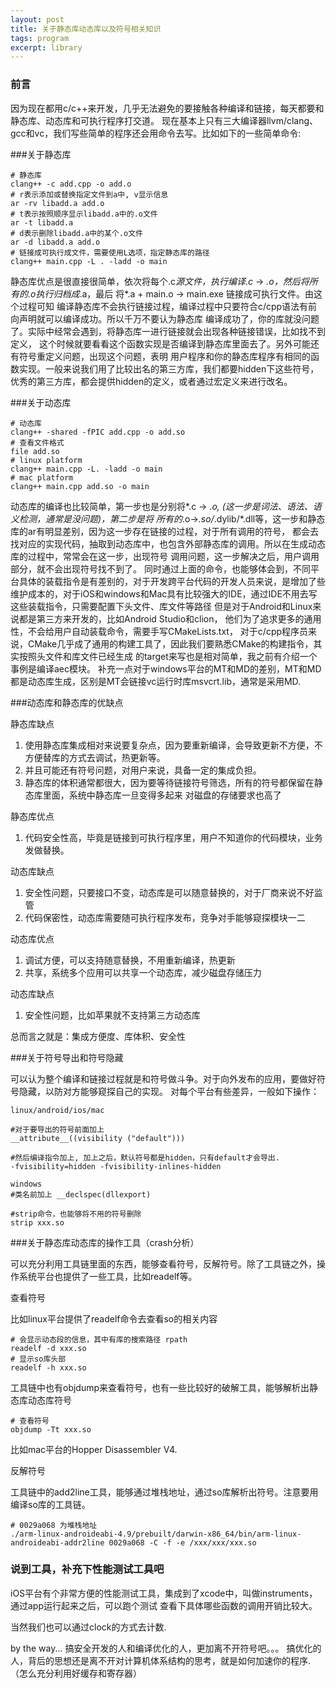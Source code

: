 ```yaml
---
layout: post
title: 关于静态库动态库以及符号相关知识
tags: program
excerpt: library 
---  
```


### 前言

因为现在都用c/c++来开发，几乎无法避免的要接触各种编译和链接，每天都要和静态库、动态库和可执行程序打交道。
现在基本上只有三大编译器llvm/clang、gcc和vc，我们写些简单的程序还会用命令去写。比如如下的一些简单命令:

###关于静态库

``` 
# 静态库
clang++ -c add.cpp -o add.o
# r表示添加或替换指定文件到a中, v显示信息
ar -rv libadd.a add.o
# t表示按照顺序显示libadd.a中的.o文件
ar -t libadd.a
# d表示删除libadd.a中的某个.o文件
ar -d libadd.a add.o
# 链接成可执行成文件，需要使用L选项，指定静态库的路径
clang++ main.cpp -L . -ladd -o main
``` 

静态库优点是很直接很简单，依次将每个.c*源文件，执行编译.c* -> *.o，然后将所有的.o执行归档成*.a，最后
将*.a + main.o -> main.exe 链接成可执行文件。由这个过程可知
编译静态库不会执行链接过程，编译过程中只要符合c/cpp语法有前向声明就可以编译成功。所以千万不要认为静态库
编译成功了，你的库就没问题了。实际中经常会遇到，将静态库一进行链接就会出现各种链接错误，比如找不到定义，
这个时候就要看看这个函数实现是否编译到静态库里面去了。另外可能还有符号重定义问题，出现这个问题，表明
用户程序和你的静态库程序有相同的函数实现。一般来说我们用了比较出名的第三方库，我们都要hidden下这些符号，
优秀的第三方库，都会提供hidden的定义，或者通过宏定义来进行改名。


###关于动态库

```
# 动态库
clang++ -shared -fPIC add.cpp -o add.so
# 查看文件格式
file add.so
# linux platform
clang++ main.cpp -L. -ladd -o main
# mac platform
clang++ main.cpp add.so -o main
```
动态库的编译也比较简单，第一步也是分别将*.c -> *.o, (这一步是词法、语法、语义检测，通常是没问题)，第二步是将
所有的*.o->*.so/*.dylib/*.dll等，这一步和静态库的ar有明显差别，因为这一步存在链接的过程，对于所有调用的符号，
都会去找对应的实现代码，抽取到动态库中，也包含外部静态库的调用。所以在生成动态库的过程中，常常会在这一步，出现符号
调用问题，这一步解决之后，用户调用部分，就不会出现符号找不到了。
同时通过上面的命令，也能够体会到，不同平台具体的装载指令是有差别的，对于开发跨平台代码的开发人员来说，是增加了些
维护成本的，对于iOS和windows和Mac具有比较强大的IDE，通过IDE不用去写这些装载指令，只需要配置下头文件、库文件等路径
但是对于Android和Linux来说都是第三方来开发的，比如Android Studio和clion，
他们为了追求更多的通用性，不会给用户自动装载命令，需要手写CMakeLists.txt，
对于c/cpp程序员来说，CMake几乎成了通用的构建工具了，因此我们要熟悉CMake的构建指令，其实按照头文件和库文件已经生成
的target来写也是相对简单，我之前有介绍一个事例是编译aec模块。
补充一点对于windows平台的MT和MD的差别，MT和MD都是动态库生成，区别是MT会链接vc运行时库msvcrt.lib，通常是采用MD.

###动态库和静态库的优缺点

静态库缺点
1. 使用静态库集成相对来说要复杂点，因为要重新编译，会导致更新不方便，不方便替库的方式去调试，热更新等。
2. 并且可能还有符号问题，对用户来说，具备一定的集成负担。
3. 静态库的体积通常都很大，因为要等待链接符号筛选，所有的符号都保留在静态库里面，系统中静态库一旦变得多起来
对磁盘的存储要求也高了 

静态库优点
1. 代码安全性高，毕竟是链接到可执行程序里，用户不知道你的代码模块，业务发做替换。

动态库缺点
1. 安全性问题，只要接口不变，动态库是可以随意替换的，对于厂商来说不好监管
2. 代码保密性，动态库需要随可执行程序发布，竞争对手能够窥探模块一二 

动态库优点
1. 调试方便，可以支持随意替换，不用重新编译，热更新
2. 共享，系统多个应用可以共享一个动态库，减少磁盘存储压力

动态库缺点
1. 安全性问题，比如苹果就不支持第三方动态库  

总而言之就是：集成方便度、库体积、安全性  

###关于符号导出和符号隐藏 

可以认为整个编译和链接过程就是和符号做斗争。对于向外发布的应用，要做好符号隐藏，以防对方能够窥探自己的实现。
对每个平台有些差异，一般如下操作：

``` 
linux/android/ios/mac

#对于要导出的符号前面加上
__attribute__((visibility ("default")))

#然后编译指令加上, 加上之后，默认符号都是hidden，只有default才会导出.
-fvisibility=hidden -fvisibility-inlines-hidden

windows
#类名前加上 __declspec(dllexport)

#strip命令，也能够将不用的符号删除
strip xxx.so
``` 

###关于静态库动态库的操作工具（crash分析）

可以充分利用工具链里面的东西，能够查看符号，反解符号。除了工具链之外，操作系统平台也提供了一些工具，比如readelf等。

查看符号

比如linux平台提供了readelf命令去查看so的相关内容
``` 
# 会显示动态段的信息，其中有库的搜索路径 rpath
readelf -d xxx.so 
# 显示so库头部 
readelf -h xxx.so 
``` 
工具链中也有objdump来查看符号，也有一些比较好的破解工具，能够解析出静态库动态库符号
``` 
# 查看符号 
objdump -Tt xxx.so  
``` 
比如mac平台的Hopper Disassembler V4.   


反解符号

工具链中的add2line工具，能够通过堆栈地址，通过so库解析出符号。注意要用编译so库的工具链。
``` 
# 0029a068 为堆栈地址
./arm-linux-androideabi-4.9/prebuilt/darwin-x86_64/bin/arm-linux-androideabi-addr2line 0029a068 -C -f -e /xxx/xxx/xxx.so
``` 

### 说到工具，补充下性能测试工具吧

iOS平台有个非常方便的性能测试工具，集成到了xcode中，叫做instruments，通过app运行起来之后，可以跑个测试
查看下具体哪些函数的调用开销比较大。

当然我们也可以通过clock的方式去计数. 

by the way...
搞安全开发的人和编译优化的人，更加离不开符号吧。。。
搞优化的人，背后的思想还是离不开对计算机体系结构的思考，就是如何加速你的程序. （怎么充分利用好缓存和寄存器）

